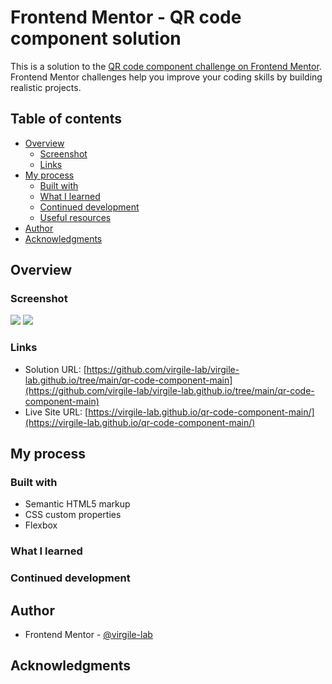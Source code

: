 # Frontend Mentor - QR code component solution

This is a solution to the [QR code component challenge on Frontend Mentor](https://www.frontendmentor.io/challenges/qr-code-component-iux_sIO_H). Frontend Mentor challenges help you improve your coding skills by building realistic projects. 

## Table of contents

- [Overview](#overview)
  - [Screenshot](#screenshot)
  - [Links](#links)
- [My process](#my-process)
  - [Built with](#built-with)
  - [What I learned](#what-i-learned)
  - [Continued development](#continued-development)
  - [Useful resources](#useful-resources)
- [Author](#author)
- [Acknowledgments](#acknowledgments)

## Overview

### Screenshot

![](./Screenshot.jpg)
![](./Screenshot_2.jpg)

### Links

- Solution URL: [https://github.com/virgile-lab/virgile-lab.github.io/tree/main/qr-code-component-main](https://github.com/virgile-lab/virgile-lab.github.io/tree/main/qr-code-component-main)
- Live Site URL: [https://virgile-lab.github.io/qr-code-component-main/](https://virgile-lab.github.io/qr-code-component-main/)

## My process

### Built with

- Semantic HTML5 markup
- CSS custom properties
- Flexbox

### What I learned

### Continued development

## Author

- Frontend Mentor - [@virgile-lab](https://www.frontendmentor.io/profile/virgile-lab)

## Acknowledgments
